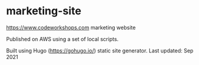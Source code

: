 marketing-site
==============

https://www.codeworkshops.com marketing website


Published on AWS using a set of local scripts.

Built using Hugo (https://gohugo.io/) static site generator.
Last updated: Sep 2021

